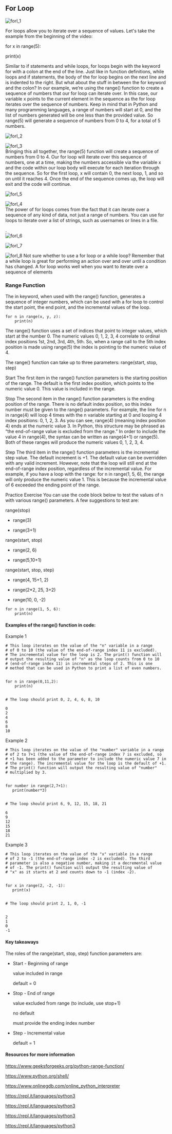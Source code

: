 ## For Loop

![forl_1](images/forl_1.png)    

For loops allow you to iterate over a sequence of values. Let's take the example from the beginning of the video:

for x in range(5):

  print(x)

Similar to if statements and while loops, for loops begin with the keyword for with a colon at the end of the line. Just like in function definitions, while loops and if statements, the body of the for loop begins on the next line and is indented to the right. But what about the stuff in between the for keyword and the colon? In our example, we’re using the range() function to create a sequence of numbers that our for loop can iterate over. In this case, our variable x points to the current element in the sequence as the for loop iterates over the sequence of numbers. Keep in mind that in Python and many programming languages, a range of numbers will start at 0, and the list of numbers generated will be one less than the provided value. So range(5) will generate a sequence of numbers from 0 to 4, for a total of 5 numbers.




![forl_2](images/forl_2.png)    

![forl_3](images/forl_3.png)  
Bringing this all together, the range(5) function will create a sequence of numbers from 0 to 4. Our for loop will iterate over this sequence of numbers, one at a time, making the numbers accessible via the variable x and the code within our loop body will execute for each iteration through the sequence. So for the first loop, x will contain 0, the next loop, 1, and so on until it reaches 4. Once the end of the sequence comes up, the loop will exit and the code will continue.


![forl_5](images/forl_5.png)    

![forl_4](images/forl_4.png)   
The power of for loops comes from the fact that it can iterate over a sequence of any kind of data, not just a range of numbers. You can use for loops to iterate over a list of strings, such as usernames or lines in a file.

.  
![forl_6](images/forl_6.png)   

![forl_7](images/forl_7.png)    

![forl_8](images/forl_8.png)
Not sure whether to use a for loop or a while loop? Remember that a while loop is great for performing an action over and over until a condition has changed. A for loop works well when you want to iterate over a sequence of elements

### Range Function

The in keyword, when used with the range() function, generates a sequence of integer numbers, which can be used with a for loop to control the start point, the end point, and the incremental values of the loop.  

````
for n in range(x, y, z):
    print(n)

````
The range() function uses a set of indices that point to integer values, which start at the number 0. The numeric values 0, 1, 2, 3, 4 correlate to ordinal index positions 1st, 2nd, 3rd, 4th, 5th. So, when a range call to the 5th index position is made using range(5) the index is pointing to the numeric value of 4.


The range() function can take up to three parameters:  range(start, stop, step) 

Start 
The first item in the range() function parameters is the starting position of the range. The default is the first index position, which points to the numeric value 0. This value is included in the range. 

Stop
The second item in the range() function parameters is the ending position of the range. There is no default index position, so this index number must be given to the range() parameters. For example, the line for n in range(4) will loop 4 times with the n variable starting at 0 and looping 4 index positions: 0, 1, 2, 3. As you can see, range(4) (meaning index position 4) ends at the numeric value 3. In Python, this structure may be phrased as “the end-of-range value is excluded from the range.” In order to include the value 4 in  range(4), the syntax can be written as range(4+1) or range(5). Both of these ranges will produce the numeric values 0, 1, 2, 3, 4. 

Step
The third item in the range() function parameters is the incremental step value. The default increment is +1. The default value can be overridden with any valid increment. However, note that the loop will still end at the end-of-range index position, regardless of the incremental value. For example, if you have a loop with the range: for n in range(1, 5, 6), the range will only produce the numeric value 1. This is because the incremental value of 6 exceeded the ending point of the range.


Practice Exercise
You can use the code block below to test the values of n with various range() parameters. A few suggestions to test are:

range(stop)

- range(3) 

- range(3+1) 

range(start, stop)

- range(2, 6)     

- range(5,10+1) 

range(start, stop, step)

- range(4, 15+1, 2)         

- range(2*2, 25, 3+2) 

- range(10, 0, -2)  

````
for n in range(1, 5, 6):  
    print(n)
````

#### Examples of the range() function in code:
Example 1

````
# This loop iterates on the value of the "n" variable in a range
# of 0 to 10 (the value of the end-of-range index 11 is excluded).
# The incremental value for the loop is 2. The print() function will 
# output the resulting value of "n" as the loop counts from 0 to 10 
# (end-of-range index 11) in incremental steps of 2. This is one 
# method that can be used in Python to print a list of even numbers.


for n in range(0,11,2):
    print(n)


# The loop should print 0, 2, 4, 6, 8, 10

0
2
4
6
8
10
````

 Example 2  

 ````
# This loop iterates on the value of the "number" variable in a range
# of 2 to 7+1 (the value of the end-of-range index 7 is excluded, so 
# +1 has been added to the parameter to include the numeric value 7 in 
# the range). The incremental value for the loop is the default of +1.
# The print() function will output the resulting value of "number" 
# multiplied by 3.


for number in range(2,7+1):
    print(number*3)


# The loop should print 6, 9, 12, 15, 18, 21

6
9
12
15
18
21
 ````

 Example 3  

 ````
# This loop iterates on the value of the "x" variable in a range
# of 2 to -1 (the end-of-range index -2 is excluded). The third 
# parameter is also a negative number, making it a decremental value
# of -1. The print() function will output the resulting value of
# "x" as it starts at 2 and counts down to -1 (index -2).


for x in range(2, -2, -1):
    print(x)


# The loop should print 2, 1, 0, -1


2
1
0
-1
  ````

#### Key takeaways
The roles of the range(start, stop, step) function parameters are:

- Start - Beginning of range

     value included in range

     default = 0

- Stop - End of range

    value excluded from range (to include, use stop+1)

    no default

    must provide the ending index number 

- Step - Incremental value 

    default = 1


#### Resources for more information

https://www.geeksforgeeks.org/python-range-function/

https://www.python.org/shell/

https://www.onlinegdb.com/online_python_interpreter

https://repl.it/languages/python3

https://repl.it/languages/python3

https://repl.it/languages/python3

https://repl.it/languages/python3